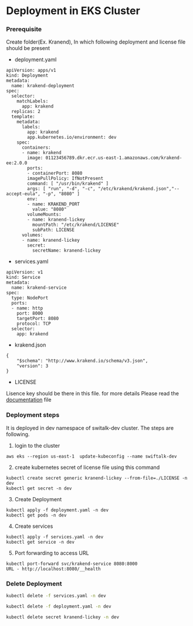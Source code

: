 # Deployment in EKS Cluster

### Prerequisite
Create folder(Ex. Kranend), In which following deployment and license file should be present
- deployment.yaml
```
apiVersion: apps/v1
kind: Deployment
metadata:
  name: krakend-deployment
spec:
  selector:
    matchLabels:
      app: krakend
  replicas: 2
  template:
    metadata:
      labels:
        app: krakend
        app.kubernetes.io/environment: dev
    spec:
      containers:
      - name: krakend
		image: 01123456789.dkr.ecr.us-east-1.amazonaws.com/krakend-ee:2.0.0        
        ports:
        - containerPort: 8080
        imagePullPolicy: IfNotPresent
        command: [ "/usr/bin/krakend" ]
        args: [ "run", "-d", "-c", "/etc/krakend/krakend.json","--accept-eula", "-p", "8080" ]
        env:
        - name: KRAKEND_PORT
          value: "8080"
        volumeMounts:
        - name: kranend-lickey
          mountPath: "/etc/krakend/LICENSE"
          subPath: LICENSE
      volumes:
      - name: kranend-lickey
        secret:
          secretName: kranend-lickey
```
- services.yaml
```
apiVersion: v1
kind: Service
metadata:
  name: krakend-service
spec:
  type: NodePort
  ports:
  - name: http
    port: 8000
    targetPort: 8080
    protocol: TCP
  selector:
    app: krakend
```
- krakend.json
```
{
    "$schema": "http://www.krakend.io/schema/v3.json",
    "version": 3
}
```
- LICENSE

Lisence key should be there in this file. for more details Please read the [documentation](https://www.krakend.io/docs/enterprise/overview/introduction/) file

### Deployment steps
It is deployed in dev namespace of switalk-dev cluster. The steps are following.

1. login to the cluster
```
aws eks --region us-east-1  update-kubeconfig --name swiftalk-dev
```
2. create kubernetes secret of license file using this command
```
kubectl create secret generic kranend-lickey --from-file=./LICENSE -n dev
kubectl get secret -n dev
```

3. Create Deployment
```
kubectl apply -f deployment.yaml -n dev
kubectl get pods -n dev
```

4. Create services
```
kubectl apply -f services.yaml -n dev
kubectl get service -n dev
```

5. Port forwarding to access URL
```
kubectl port-forward svc/krakend-service 8080:8000
URL - http://localhost:8080/__health
```

### Delete Deployment
```sh
kubectl delete -f services.yaml -n dev

kubectl delete -f deployment.yaml -n dev

kubectl delete secret kranend-lickey -n dev
```